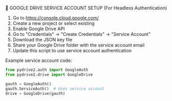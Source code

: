 
🔧 GOOGLE DRIVE SERVICE ACCOUNT SETUP (For Headless Authentication)

1. Go to https://console.cloud.google.com/
2. Create a new project or select existing
3. Enable Google Drive API
4. Go to "Credentials" → "Create Credentials" → "Service Account"
5. Download the JSON key file
6. Share your Google Drive folder with the service account email
7. Update this script to use service account authentication

Example service account code:
```python
from pydrive2.auth import GoogleAuth
from pydrive2.drive import GoogleDrive

gauth = GoogleAuth()
gauth.ServiceAuth()  # Uses service account
drive = GoogleDrive(gauth)
```

